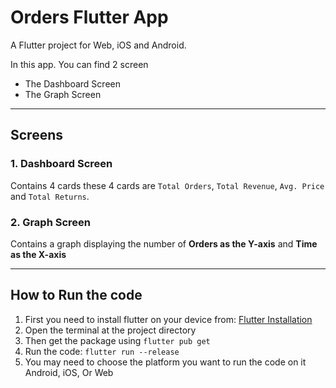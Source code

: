 # Orders Flutter App

A Flutter project for Web, iOS and Android.

In this app. You can find 2 screen 
- The Dashboard Screen
- The Graph Screen 
  
---

## Screens

### 1. Dashboard Screen
Contains 4 cards these 4 cards are `Total Orders`, `Total Revenue`, `Avg. Price` and `Total Returns`.

### 2. Graph Screen
Contains a graph displaying the number of **Orders as the Y-axis** and **Time as the X-axis**

---

## How to Run the code 

1. First you need to install flutter on your device from: [Flutter Installation](https://docs.flutter.dev/get-started/install?_gl=1*1121x3o*_ga*ODYwMzQ5NTE1LjE3MzMyNjQ4NjE.*_ga_04YGWK0175*MTczMzI2NDg2Ni4xLjAuMTczMzI2NDg2Ni4wLjAuMA..)
2. Open the terminal at the project directory 
3. Then get the package using  `flutter pub get`
4. Run the code: `flutter run --release` 
5. You may need to choose the platform you want to run the code on it Android, iOS, Or Web 